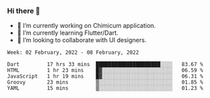 ### Hi there 👋

<!--
**devcat37/devcat37** is a ✨ _special_ ✨ repository because its `README.md` (this file) appears on your GitHub profile.-->


- 🔭 I’m currently working on Chimicum application.
- 🌱 I’m currently learning Flutter/Dart.
- 👯 I’m looking to collaborate with UI designers.
<!-- - 🤔 I’m looking for help with ... -->

<!--START_SECTION:waka-->
```text
Week: 02 February, 2022 - 08 February, 2022

Dart         17 hrs 33 mins  █████████████████████░░░░   83.67 % 
HTML         1 hr 23 mins    █▓░░░░░░░░░░░░░░░░░░░░░░░   06.59 % 
JavaScript   1 hr 19 mins    █▓░░░░░░░░░░░░░░░░░░░░░░░   06.31 % 
Groovy       23 mins         ▒░░░░░░░░░░░░░░░░░░░░░░░░   01.85 % 
YAML         15 mins         ▒░░░░░░░░░░░░░░░░░░░░░░░░   01.23 % 
```
<!--END_SECTION:waka-->
